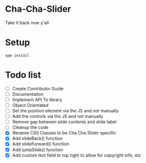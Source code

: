 # Cha-Cha-Slider
Take it back now y'all


# Setup
`npm install`


# Todo list
 - [ ] Create Contributor Guide
 - [ ] Documentation
 - [ ] Implement API To library
 - [ ] Object Orientated
 - [ ] Set the position element via the JS and not manually
 - [ ] Add the controls via the JS and not manually
 - [ ] Remove gap between slide contents and slide label
 - [ ] Cleanup the code
 - [x] Rename CSS Classes to be Cha Cha Slider specific
 - [x] Add slideBack() function
 - [x] Add slideForward() function
 - [x] Add jumpSlide() function
 - [x] Add custom text field to top right to allow for copyright info, etc

